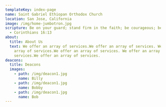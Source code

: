 ```yaml
---
templateKey: index-page
name: Saint Gabriel Ethiopan Orthodox Church
location: San Jose, California
image: /img/home-jumbotron.jpg
scripture: Be on your guard; stand firm in the faith; be courageous; be strong.
  - Corinthians 16:13
about:
  title: About Us
  text: We offer an array of services.We offer an array of services. We offer an
    array of services.We offer an array of services. We offer an array of
    services.We offer an array of services.
deacons:
  title: Deacons
  images:
    - path: /img/deacon1.jpg
      name: Billy
    - path: /img/deacon1.jpg
      name: Bobby
    - path: /img/deacon1.jpg
      name: Bob
---
```

